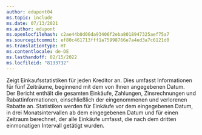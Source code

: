 ```yaml
---
author: edupont04
ms.topic: include
ms.date: 07/13/2021
ms.author: edupont
ms.openlocfilehash: c2ae44b0d06da93406f2eba8018947325aef75a7
ms.sourcegitcommit: ef80c461713fff1a75998766e7a4ed3a7c6121d0
ms.translationtype: HT
ms.contentlocale: de-DE
ms.lasthandoff: 02/15/2022
ms.locfileid: "8133732"
---
```

Zeigt Einkaufsstatistiken für jeden Kreditor an. Dies umfasst Informationen für fünf Zeiträume, beginnend mit dem von Ihnen angegebenen Datum.<br>Der Bericht enthält die gesamten Einkäufe, Zahlungen, Zinsrechnungen und Rabattinformationen, einschließlich der eingenommenen und verlorenen Rabatte an. Statistiken werden für Einkäufe vor dem eingegebenen Datum, in drei Monatsintervallen ab dem eingegebenen Datum und für einen Zeitraum berechnet, der alle Einkäufe umfasst, die nach dem dritten einmonatigen Intervall getätigt wurden.